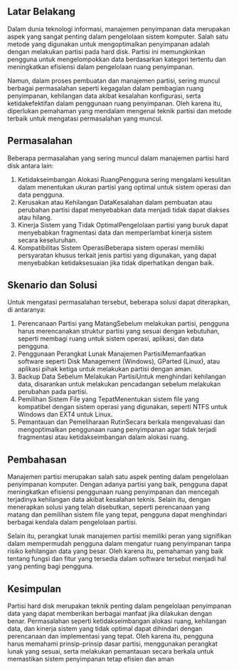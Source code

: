 ## Latar Belakang
Dalam dunia teknologi informasi, manajemen penyimpanan data merupakan aspek yang sangat penting dalam pengelolaan sistem komputer. Salah satu metode yang digunakan untuk mengoptimalkan penyimpanan adalah dengan melakukan partisi pada hard disk. Partisi ini memungkinkan pengguna untuk mengelompokkan data berdasarkan kategori tertentu dan meningkatkan efisiensi dalam pengelolaan ruang penyimpanan.

Namun, dalam proses pembuatan dan manajemen partisi, sering muncul berbagai permasalahan seperti kegagalan dalam pembagian ruang penyimpanan, kehilangan data akibat kesalahan konfigurasi, serta ketidakefektifan dalam penggunaan ruang penyimpanan. Oleh karena itu, diperlukan pemahaman yang mendalam mengenai teknik partisi dan metode terbaik untuk mengatasi permasalahan yang muncul.

## Permasalahan
Beberapa permasalahan yang sering muncul dalam manajemen partisi hard disk antara lain:  
1. Ketidakseimbangan Alokasi RuangPengguna sering mengalami kesulitan dalam menentukan ukuran partisi yang optimal untuk sistem operasi dan data pengguna.  
2. Kerusakan atau Kehilangan DataKesalahan dalam pembuatan atau perubahan partisi dapat menyebabkan data menjadi tidak dapat diakses atau hilang.  
3. Kinerja Sistem yang Tidak OptimalPengelolaan partisi yang buruk dapat menyebabkan fragmentasi data dan memperlambat kinerja sistem secara keseluruhan.  
4. Kompatibilitas Sistem OperasiBeberapa sistem operasi memiliki persyaratan khusus terkait jenis partisi yang digunakan, yang dapat menyebabkan ketidaksesuaian jika tidak diperhatikan dengan baik.  

## Skenario dan Solusi
Untuk mengatasi permasalahan tersebut, beberapa solusi dapat diterapkan, di antaranya:  
1. Perencanaan Partisi yang MatangSebelum melakukan partisi, pengguna harus merencanakan struktur partisi yang sesuai dengan kebutuhan, seperti membagi ruang untuk sistem operasi, aplikasi, dan data pengguna.  
2. Penggunaan Perangkat Lunak Manajemen PartisiMemanfaatkan software seperti Disk Management (Windows), GParted (Linux), atau aplikasi pihak ketiga untuk melakukan partisi dengan aman.  
3. Backup Data Sebelum Melakukan PartisiUntuk menghindari kehilangan data, disarankan untuk melakukan pencadangan sebelum melakukan perubahan pada partisi.  
4. Pemilihan Sistem File yang TepatMenentukan sistem file yang kompatibel dengan sistem operasi yang digunakan, seperti NTFS untuk Windows dan EXT4 untuk Linux.  
5. Pemantauan dan Pemeliharaan RutinSecara berkala mengevaluasi dan mengoptimalkan penggunaan ruang penyimpanan agar tidak terjadi fragmentasi atau ketidakseimbangan dalam alokasi ruang.  

## Pembahasan
Manajemen partisi merupakan salah satu aspek penting dalam pengelolaan penyimpanan komputer. Dengan adanya partisi yang baik, pengguna dapat meningkatkan efisiensi penggunaan ruang penyimpanan dan mencegah terjadinya kehilangan data akibat kesalahan teknis. Selain itu, dengan menerapkan solusi yang telah disebutkan, seperti perencanaan yang matang dan pemilihan sistem file yang tepat, pengguna dapat menghindari berbagai kendala dalam pengelolaan partisi.  

Selain itu, perangkat lunak manajemen partisi memiliki peran yang signifikan dalam mempermudah pengguna dalam mengatur ruang penyimpanan tanpa risiko kehilangan data yang besar. Oleh karena itu, pemahaman yang baik tentang fungsi dan fitur yang tersedia dalam software tersebut menjadi hal yang penting bagi pengguna.

## Kesimpulan
Partisi hard disk merupakan teknik penting dalam pengelolaan penyimpanan data yang dapat memberikan berbagai manfaat jika dilakukan dengan benar. Permasalahan seperti ketidakseimbangan alokasi ruang, kehilangan data, dan kinerja sistem yang tidak optimal dapat dihindari dengan perencanaan dan implementasi yang tepat. Oleh karena itu, pengguna harus memahami prinsip-prinsip dasar partisi, menggunakan perangkat lunak yang sesuai, serta melakukan pemantauan secara berkala untuk 
memastikan sistem penyimpanan tetap efisien dan aman



